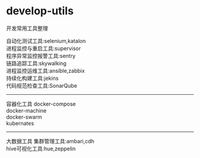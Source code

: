 # develop-utils
开发常用工具整理

自动化测试工具:selenium,katalon  
进程监控与重启工具:supervisor  
程序异常监控报警工具:sentry  
链路追踪工具:skywalking  
进程监控运维工具:ansible,zabbix  
持续化构建工具:jekins  
代码规范检查工具:SonarQube  

---
容器化工具
docker-compose  
docker-machine  
docker-swarm  
kubernates  

---
大数据工具
集群管理工具:ambari,cdh  
hive可视化工具:hue,zeppelin  

